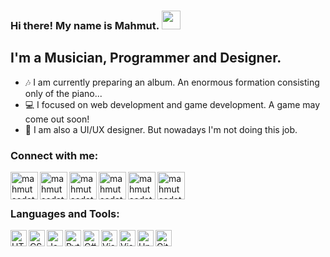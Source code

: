 ### Hi there! My name is Mahmut. <img width=30px src="https://raw.githubusercontent.com/SudhanPlayz/SudhanPlayz/master/images/WaveIcon.gif"> 

## I'm a Musician, Programmer and Designer.

- 🎶 I am currently preparing an album. An enormous formation consisting only of the piano...
- 💻 I focused on web development and game development. A game may come out soon!
- 👾 I am also a UI/UX designer. But nowadays I'm not doing this job.

### Connect with me:

[<img align="left" alt="mahmutsedatkilic | Youtube" width="44px" src="https://img.icons8.com/color/2x/youtube-play.png" />][youtube]
[<img align="left" alt="mahmutsedatkilic | Twitch" width="44px" src="https://img.icons8.com/fluent/2x/twitch.png" />][twitch]
[<img align="left" alt="mahmutsedatkilic | Instagram" width="44px" src="https://i.ibb.co/tz8skHM/icons8-instagram-48.png" />][instagram]
[<img align="left" alt="mahmutsedatkilic | Twitter" width="44px" src="https://cdn.discordapp.com/attachments/801094908004925470/822428709276483634/logo-de-twitter-png-1.png" />][twitter]
[<img align="left" alt="mahmutsedatkilic| Discord" width="44px" src="https://i.ibb.co/YtNhB1V/icons8-discord-new-logo-48.png" />][discord]
[<img align="left" alt="mahmutsedatkilic| Steam" width="44px" src="https://cdn.discordapp.com/attachments/801094908004925470/822429289449521162/Steam_Logo.png" />][steam]

<br /> <br />

### Languages and Tools:

<img align="left" alt="HTML5" width="26px" src="https://cdn.discordapp.com/attachments/801094908004925470/822431837753966632/html-5.png" />
<img align="left" alt="CSS3" width="26px" src="https://cdn.discordapp.com/attachments/801094908004925470/822431839628427284/css-3.png" />
<img align="left" alt="JavaScript" width="26px" src="https://cdn.discordapp.com/attachments/801094908004925470/822431840878854184/pngegg.png" />
<img align="left" alt="Python" width="26px" src="https://cdn.discordapp.com/attachments/801094908004925470/822487633225187388/5848152fcef1014c0b5e4967.png" />
<img align="left" alt="C#" width="26px" src="https://cdn.discordapp.com/attachments/801094908004925470/822430543169716294/1200px-C_Sharp_wordmark.svg.png" />
<img align="left" alt="Visual Studio Code" width="26px" src="https://cdn.discordapp.com/attachments/801094908004925470/822425043476021298/71187801-14e60a80-2280-11ea-94c9-e56576f76baf.png" />
<img align="left" alt="Visual Studio" width="26px" src="https://cdn.discordapp.com/attachments/801094908004925470/822425047976378398/Visual_Studio_Icon_2019.svg.png" />
<img align="left" alt="Unity" width="26px" src="https://cdn.discordapp.com/attachments/801094908004925470/822433818614431804/Unity-Pro-Crack3.png" />
<img align="left" alt="GitHub" width="26px" src="https://cdn.discordapp.com/attachments/801094908004925470/822425040330293278/1024px-Github-desktop-logo-symbol.svg.png" />

<br />
<br />

[steam]: https://steamcommunity.com/id/mahmutsedatkilic
[twitter]: https://twitter.com/mahmutsedatklc
[discord]: https://discord.gg/CwBrNb5W6P
[instagram]: https://www.instagram.com/mahmutsedatkilic/
[twitch]: https://www.twitch.tv/mahmutsedatkilic
[youtube]: https://www.youtube.com/channel/UC2Kk3W4KIJr6FbovrnIkqOQ
